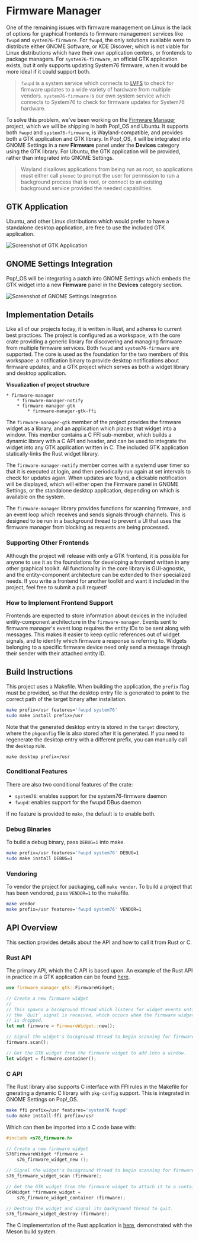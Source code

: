 # Firmware Manager

One of the remaining issues with firmware management on Linux is the lack of options for graphical frontends to firmware management services like `fwupd` and `system76-firmware`. For `fwupd`, the only solutions available were to distribute either GNOME Software, or KDE Discover; which is not viable for Linux distributions which have their own application centers, or frontends to package managers. For `system76-firmware`, an official GTK application exists, but it only supports updating System76 firmware, when it would be more ideal if it could support both.

> `fwupd` is a system service which connects to [LVFS](https://fwupd.org/) to check for firmware updates to a wide variety of hardware from multiple vendors. `system76-firmware` is our own system service which connects to System76 to check for firmware updates for System76 hardware.

To solve this problem, we've been working on the [Firmware Manager](https://github.com/pop-os/firmware-manager) project, which we will be shipping in both Pop!_OS and Ubuntu. It supports both `fwupd` and `system76-firmware`, is Wayland-compatible, and provides both a GTK application and GTK library. In Pop!_OS, it will be integrated into GNOME Settings in a new **Firmware** panel under the **Devices** category using the GTK library. For Ubuntu, the GTK application will be provided, rather than integrated into GNOME Settings.

> Wayland disallows applications from being run as root, so applications must either call `pkexec` to prompt the user for permission to run a background process that is root, or connect to an existing background service provided the needed capabilities.

## GTK Application

Ubuntu, and other Linux distributions which would prefer to have a standalone desktop application, are free to use the included GTK application.

![Screenshot of GTK Application](screenshots/gtk.png)


## GNOME Settings Integration

Pop!_OS will be integrating a patch into GNOME Settings which embeds the GTK widget into a new **Firmware** panel in the **Devices** category section.

![Screenshot of GNOME Settings Integration](screenshots/gnome-settings.png)

## Implementation Details

Like all of our projects today, it is written in Rust, and adheres to current best practices. The project is configured as a workspace, with the core crate providing a generic library for discovering and managing firmware from multiple firmware services. Both `fwupd` and `system76-firmware` are supported. The core is used as the foundation for the two members of this workspace: a notification binary to provide desktop notifications about firmware updates; and a GTK project which serves as both a widget library and desktop application.

**Visualization of project structure**

```
* firmware-manager
    * firmware-manager-notify
    * firmware-manager-gtk
        * firmware-manager-gtk-ffi
```

The `firmware-manager-gtk` member of the project provides the firmware widget as a library, and an application which places that widget into a window. This member contains a C FFI sub-member, which builds a dynamic library with a C API and header, and can be used to integrate the widget into any GTK application written in C. The included GTK application statically-links the Rust widget library.

The `firmware-manager-notify` member comes with a systemd user timer so that it is executed at login, and then periodically run again at set intervals to check for updates again. When updates are found, a clickable notification will be displayed, which will either open the Firmware panel in GNOME Settings, or the standalone desktop application, depending on which is available on the system.

The `firmware-manager` library provides functions for scanning firmware, and an event loop which receives and sends signals through channels. This is designed to be run in a background thread to prevent a UI that uses the firmware manager from blocking as requests are being processed.

### Supporting Other Frontends

Although the project will release with only a GTK frontend, it is possible for anyone to use it as the foundations for developing a frontend written in any other graphical toolkit. All functionality in the core library is GUI-agnostic, and the entity-component architecture can be extended to their specialized needs. If you write a frontend for another toolkit and want it included in the project, feel free to submit a pull request!

### How to Implement Frontend Support

Frontends are expected to store information about devices in the included entity-component architecture in the `firmware-manager`. Events sent to firmware manager's event loop requires the entity IDs to be sent along with messages. This makes it easier to keep cyclic references out of widget signals, and to identify which firmware a response is referring to. Widgets belonging to a specific firmware device need only send a message through their sender with their attached entity ID.

## Build Instructions

This project uses a Makefile. When building the application, the `prefix` flag must be provided, so that the desktop entry file is generated to point to the correct path of the target binary after installation.

```sh
make prefix=/usr features='fwupd system76'
sudo make install prefix=/usr
```

Note that the generated desktop entry is stored in the `target` directory, where the `pkgconfig` file is also stored after it is generated. If you need to regenerate the desktop entry with a different prefix, you can manually call the `desktop` rule.

```
make desktop prefix=/usr
```

### Conditional Features

There are also two conditional features of the crate:

- `system76`: enables support for the system76-firmware daemon
- `fwupd`: enables support for the fwupd DBus daemon

If no feature is provided to `make`, the default is to enable both.

### Debug Binaries

To build a debug binary, pass `DEBUG=1` into make.

```sh
make prefix=/usr features='fwupd system76' DEBUG=1
sudo make install DEBUG=1
```

### Vendoring

To vendor the project for packaging, call `make vendor`. To build a project that has been vendored, pass `VENDOR=1` to the makefile.

```sh
make vendor
make prefix=/usr features='fwupd system76' VENDOR=1
```

## API Overview

This section provides details about the API and how to call it from Rust or C.

### Rust API

The primary API, which the C API is based upon. An example of the Rust API in practice in a GTK application can be found [here](./src/main.rs).

```rust
use firmware_manager_gtk::FirmwareWidget;

// Create a new firmware widget
//
// This spawns a background thread which listens for widget events until
// the `Quit` signal is received, which occurs when the firmware widget
// is dropped.
let mut firmware = FirmwareWidget::new();

// Signal the widget's background thread to begin scanning for firmware.
firmware.scan();

// Get the GTK widget from the firmware widget to add into a window.
let widget = firmware.container();
```

### C API

The Rust library also supports C interface with FFI rules in the Makefile for gnerating a dynamic C library with `pkg-config` support. This is integrated in GNOME Settings on Pop!_OS.

```sh
make ffi prefix=/usr features='system76 fwupd'
sudo make install-ffi prefix=/usr
```

Which can then be imported into a C code base with:

```c
#include <s76_firmware.h>

// Create a new firmware widget
S76FirmwareWidget *firmware =
    s76_firmware_widget_new ();

// Signal the widget's background thread to begin scanning for firmware.
s76_firmware_widget_scan (firmware);

// Get the GTK widget from the firmware widget to attach it to a container.
GtkWidget *firmware_widget =
    s76_firmware_widget_container (firmware);

// Destroy the widget and signal its background thread to quit.
s76_firmware_widget_destroy (firmware);
```

The C implementation of the Rust application is [here](./ffi/examples/c), demonstrated with the Meson build system.
